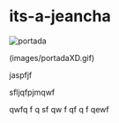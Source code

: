 # its-a-jeancha



![portada](https://github.com/yamadajc/its-a-jeancha/blob/main/images/itsajeancha%20boton.png)

(images/portadaXD.gif)


jaspfjf

sfljqfpjmqwf


qwfq
f
q
sf
qw
f
qf
q
f
qewf
